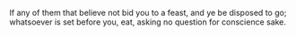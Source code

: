 If any of them that believe not bid you to a feast, and ye be disposed to go; whatsoever is set before you, eat, asking no question for conscience sake.
